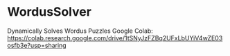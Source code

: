 # WordusSolver
Dynamically Solves Wordus Puzzles
Google Colab:
https://colab.research.google.com/drive/1tSNyJzFZBq2UFxLbUYiV4wZE03osfb3e?usp=sharing
